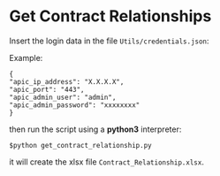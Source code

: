 # Get Contract Relationships

Insert the login data in the file `Utils/credentials.json`:

Example:
```
{
"apic_ip_address": "X.X.X.X",
"apic_port": "443",
"apic_admin_user": "admin",
"apic_admin_password": "xxxxxxxx"
}
```

then run the script using a **python3** interpreter:

```
$python get_contract_relationship.py
```

it will create the xlsx file `Contract_Relationship.xlsx`.
